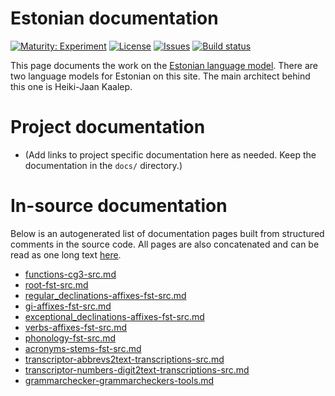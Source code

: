 # Estonian documentation

[![Maturity: Experiment](https://img.shields.io/badge/Maturity-Experiment-black.svg)](https://giellalt.github.io/MaturityClassification.html)
[![License](https://img.shields.io/github/license/giellalt/lang-est-x-utee)](https://raw.githubusercontent.com/giellalt/lang-est-x-utee/main/LICENSE)
[![Issues](https://img.shields.io/github/issues/giellalt/lang-est-x-utee)](https://github.com/giellalt/lang-est-x-utee/issues)
[![Build status](https://github.com/giellalt/lang-est-x-utee/workflows/Speller%20CI+CD/badge.svg)](https://github.com/giellalt/lang-est-x-utee/actions)

This page documents the work on the [Estonian language model](https://github.com/giellalt/lang-x-utee). There are two language models for Estonian on this site. The main architect behind this one is Heiki-Jaan Kaalep.  

# Project documentation

* (Add links to project specific documentation here as needed. Keep the documentation in the `docs/` directory.)

# In-source documentation

Below is an autogenerated list of documentation pages built from structured comments in the source code. All pages are also concatenated and can be read as one long text [here](est.md).
* [functions-cg3-src.md](functions-cg3-src.md)
* [root-fst-src.md](root-fst-src.md)
* [regular_declinations-affixes-fst-src.md](regular_declinations-affixes-fst-src.md)
* [gi-affixes-fst-src.md](gi-affixes-fst-src.md)
* [exceptional_declinations-affixes-fst-src.md](exceptional_declinations-affixes-fst-src.md)
* [verbs-affixes-fst-src.md](verbs-affixes-fst-src.md)
* [phonology-fst-src.md](phonology-fst-src.md)
* [acronyms-stems-fst-src.md](acronyms-stems-fst-src.md)
* [transcriptor-abbrevs2text-transcriptions-src.md](transcriptor-abbrevs2text-transcriptions-src.md)
* [transcriptor-numbers-digit2text-transcriptions-src.md](transcriptor-numbers-digit2text-transcriptions-src.md)
* [grammarchecker-grammarcheckers-tools.md](grammarchecker-grammarcheckers-tools.md)

